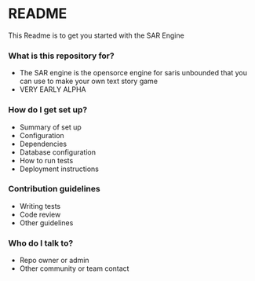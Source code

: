 # README #

This Readme is to get you started with the SAR Engine

### What is this repository for? ###

* The SAR engine is the opensorce engine for saris unbounded that you can use to make your own text story game
* VERY EARLY ALPHA
### How do I get set up? ###

* Summary of set up
* Configuration
* Dependencies
* Database configuration
* How to run tests
* Deployment instructions

### Contribution guidelines ###

* Writing tests
* Code review
* Other guidelines

### Who do I talk to? ###

* Repo owner or admin
* Other community or team contact